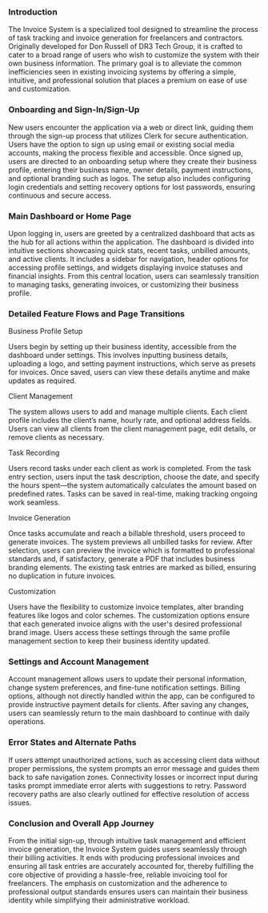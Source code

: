 ### Introduction

The Invoice System is a specialized tool designed to streamline the process of task tracking and invoice generation for freelancers and contractors. Originally developed for Don Russell of DR3 Tech Group, it is crafted to cater to a broad range of users who wish to customize the system with their own business information. The primary goal is to alleviate the common inefficiencies seen in existing invoicing systems by offering a simple, intuitive, and professional solution that places a premium on ease of use and customization.

### Onboarding and Sign-In/Sign-Up

New users encounter the application via a web or direct link, guiding them through the sign-up process that utilizes Clerk for secure authentication. Users have the option to sign up using email or existing social media accounts, making the process flexible and accessible. Once signed up, users are directed to an onboarding setup where they create their business profile, entering their business name, owner details, payment instructions, and optional branding such as logos. The setup also includes configuring login credentials and setting recovery options for lost passwords, ensuring continuous and secure access.

### Main Dashboard or Home Page

Upon logging in, users are greeted by a centralized dashboard that acts as the hub for all actions within the application. The dashboard is divided into intuitive sections showcasing quick stats, recent tasks, unbilled amounts, and active clients. It includes a sidebar for navigation, header options for accessing profile settings, and widgets displaying invoice statuses and financial insights. From this central location, users can seamlessly transition to managing tasks, generating invoices, or customizing their business profile.

### Detailed Feature Flows and Page Transitions

Business Profile Setup

Users begin by setting up their business identity, accessible from the dashboard under settings. This involves inputting business details, uploading a logo, and setting payment instructions, which serve as presets for invoices. Once saved, users can view these details anytime and make updates as required.

Client Management

The system allows users to add and manage multiple clients. Each client profile includes the client’s name, hourly rate, and optional address fields. Users can view all clients from the client management page, edit details, or remove clients as necessary.

Task Recording

Users record tasks under each client as work is completed. From the task entry section, users input the task description, choose the date, and specify the hours spent—the system automatically calculates the amount based on predefined rates. Tasks can be saved in real-time, making tracking ongoing work seamless.

Invoice Generation

Once tasks accumulate and reach a billable threshold, users proceed to generate invoices. The system previews all unbilled tasks for review. After selection, users can preview the invoice which is formatted to professional standards and, if satisfactory, generate a PDF that includes business branding elements. The existing task entries are marked as billed, ensuring no duplication in future invoices.

Customization

Users have the flexibility to customize invoice templates, alter branding features like logos and color schemes. The customization options ensure that each generated invoice aligns with the user's desired professional brand image. Users access these settings through the same profile management section to keep their business identity updated.

### Settings and Account Management

Account management allows users to update their personal information, change system preferences, and fine-tune notification settings. Billing options, although not directly handled within the app, can be configured to provide instructive payment details for clients. After saving any changes, users can seamlessly return to the main dashboard to continue with daily operations.

### Error States and Alternate Paths

If users attempt unauthorized actions, such as accessing client data without proper permissions, the system prompts an error message and guides them back to safe navigation zones. Connectivity losses or incorrect input during tasks prompt immediate error alerts with suggestions to retry. Password recovery paths are also clearly outlined for effective resolution of access issues.

### Conclusion and Overall App Journey

From the initial sign-up, through intuitive task management and efficient invoice generation, the Invoice System guides users seamlessly through their billing activities. It ends with producing professional invoices and ensuring all task entries are accurately accounted for, thereby fulfilling the core objective of providing a hassle-free, reliable invoicing tool for freelancers. The emphasis on customization and the adherence to professional output standards ensures users can maintain their business identity while simplifying their administrative workload.
